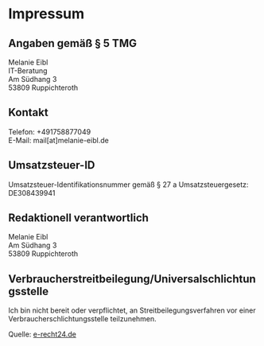 # Impressum

## Angaben gemäß § 5 TMG

Melanie Eibl\
IT-Beratung\
Am Südhang 3\
53809 Ruppichteroth

## Kontakt

Telefon: +491758877049\
E-Mail: mail[at]melanie-eibl.de

## Umsatzsteuer-ID

Umsatzsteuer-Identifikationsnummer gemäß § 27 a Umsatzsteuergesetz:\
DE308439941

## Redaktionell verantwortlich

Melanie Eibl\
Am Südhang 3\
53809 Ruppichteroth

## Verbraucherstreitbeilegung/Universalschlichtungsstelle

Ich bin nicht bereit oder verpflichtet, an Streitbeilegungsverfahren vor einer Verbraucherschlichtungsstelle teilzunehmen.

Quelle:
[e-recht24.de](https://e-recht24.de)
